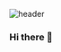 
![header](https://capsule-render.vercel.app/api?type=wave&color=auto&height=300&section=header&text=HYUNJI'S&fontSize=90)


### Hi there 👋

<!--
**Hyunji523/Hyunji523** is a ✨ _special_ ✨ repository because its `README.md` (this file) appears on your GitHub profile.

Here are some ideas to get you started:

- 🔭 I’m currently working on ...
- 🌱 I’m currently learning ...
- 👯 I’m looking to collaborate on ...
- 🤔 I’m looking for help with ...
- 💬 Ask me about ...
- 📫 How to reach me: ...
- 😄 Pronouns: ...
- ⚡ Fun fact: ...
-->
